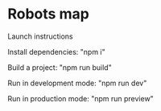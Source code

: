 # Robots map

Launch instructions

Install dependencies: "npm i"

Build a project: "npm run build"

Run in development mode: "npm run dev"

Run in production mode: "npm run preview"